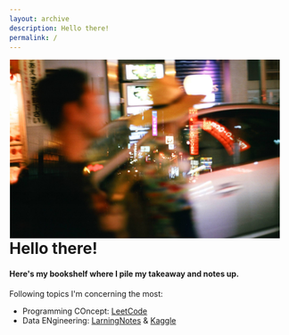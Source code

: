 ```yaml
---
layout: archive
description: Hello there!
permalink: /
---
```

<img style="float:right; object-fit: cover; margin: 1px 19px" width="484" height="321" src="/../images/osakadouble.jpg" alt="Profile">

<h1>Hello there!</h1>
<h4>Here's my bookshelf where I pile my takeaway and notes up.</h4>
Following topics I'm concerning the most:

- Programming COncept: [LeetCode](https://hsiaocy.github.io/leetcodes/)
- Data ENgineering: [LarningNotes](https://hsiaocy.github.io/learningnotes/) & [Kaggle](https://hsiaocy.github.io/kagglenotes/)
